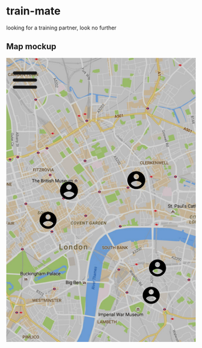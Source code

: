 # train-mate
looking for a training partner, look no further

## Map mockup
![map-mockup](./img/map-mockup.png)
